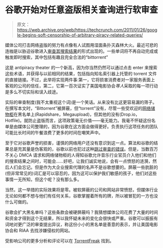# 谷歌开始对任意盗版相关查询进行软审查

> 原文：<https://web.archive.org/web/https://techcrunch.com/2011/01/26/google-begins-soft-censorship-of-arbitrary-piracy-related-queries/>

媒体公司打击网络盗版的努力有点像有人试图用湿面条扑灭森林大火。最近可悲的连枷是以胁迫谷歌进入[审查其搜索结果](https://web.archive.org/web/20230203140129/http://torrentfreak.com/google-starts-censoring-bittorrent-rapidshare-and-more-110126/)的形式出现的。一些单词将不再自动完成或触发即时搜索，其中包括有趣且完全合法的“bittorrent”

这是 antipiracy theater 的一个新高，因为你当然仍然可以通过点击 enter 来搜索这些术语，并获得与以前相同的结果，包括指向知名索引器上托管的 torrent 文件的直接链接。不过，此举将实现两件事:第一，它将损害消费者对一家服务表面上客观的公司的信任，第二，它第一百次证实了美国电影协会*等人*采取的每一项行动是多么不切实际和误入歧途。

实际的审查制度(我不太重视这个词)是一个笑话。从来没有比这更容易漏的筛子。在撰写本文时，“Bittorrent”被屏蔽，但“torrent”没有，尽管一些受欢迎的[网络储物柜](https://web.archive.org/web/20230203140129/http://www.crunchgear.com/2009/09/23/paramount-exec-lectures-poorly-on-piracy-at-public-fcc-policy-workshop/)在黑名单上(Rapidshare，Megaupload)，但其他的没有(Drop.io，Hotfile)。就防止盗版而言，这项政策毫无价值——毫无能力。我毫不怀疑这份名单是由媒体公司整理的，因为谷歌在这方面会做得更好。负责执行这项任务的团队可能比长时间的午餐浪费了更多的时间在嘲笑声中。

至于它对谷歌声誉的损害，谨慎的网络用户还没有意识到这一点。算法和谷歌的结果总是充其量是伪客观的，谷歌以前也犯过这种[跳过审查的错误](https://web.archive.org/web/20230203140129/http://www.crunchgear.com/2010/02/11/googles-sudden-music-blog-purge-and-its-implications/)。但是，当数百万不关心 DMCA 请求和网络储物柜的人得知谷歌允许音乐行业官员介入他们和他们的搜索结果之间时，可能会……好吧，让我们诚实地说，会有一点愤怒的涟漪，然后人们会忘记。但是作为大企业搜索代理的名声不是谷歌想要的。屏蔽一些肮脏的(但非常常见的)词汇是可以容忍的，因为这可以保护我们敏感的孩子，他们对这些事情一无所知，但这个呢？没有那么多。

当然，这一举措的实际效果将是零。被软屏蔽的公司和网站非常愤怒，但媒体行业无论如何都不想与他们有任何关系，谷歌掌握着所有的牌，所以被冒犯的一方也没什么可做的。

谷歌会扩大黑名单吗？这些条款会被硬屏蔽吗？我猜想媒体公司花费了大量的时间和资金才得到这个无结果，所以我怀疑未来的变化会很快或严重。谷歌可以振振有词地对更广泛的审查提出异议，称这份小小的黑名单是善意的表示，并让美国电影协会和 RIAA 去找涉嫌侵权的网站。

受影响公司的更多分析和评论可以在 [TorrentFreak](https://web.archive.org/web/20230203140129/http://torrentfreak.com/google-starts-censoring-bittorrent-rapidshare-and-more-110126/) 找到。
